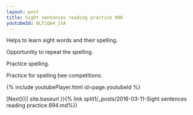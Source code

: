 ```yaml
---
layout: post
title: Sight sentences reading practice 900
youtubeId: 0LTiQA4_1tA
---
```

 
 
Helps to learn sight words and their spelling.

Opportunitiy to repeat the spelling. 

Practice spelling. 
 
Practice for spelling bee competitions. 
 
{% include youtubePlayer.html id=page.youtubeId %}
 
 

[Next]({{ site.baseurl }}{% link  split1/_posts/2016-03-11-Sight sentences reading practice 894.md%})
 
